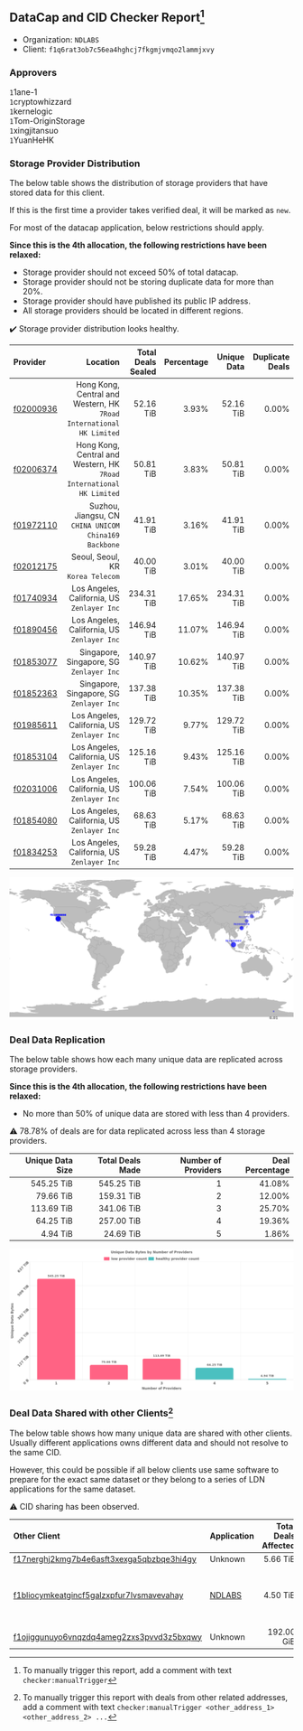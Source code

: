 ## DataCap and CID Checker Report[^1]
 - Organization: `NDLABS`
 - Client: `f1q6rat3ob7c56ea4hghcj7fkgmjvmqo2lammjxvy`
### Approvers
`1`1ane-1<br/>`1`cryptowhizzard<br/>`1`kernelogic<br/>`1`Tom-OriginStorage<br/>`1`xingjitansuo<br/>`1`YuanHeHK

### Storage Provider Distribution
The below table shows the distribution of storage providers that have stored data for this client.

If this is the first time a provider takes verified deal, it will be marked as `new`.

For most of the datacap application, below restrictions should apply.

**Since this is the 4th allocation, the following restrictions have been relaxed:**
 - Storage provider should not exceed 50% of total datacap.
 - Storage provider should not be storing duplicate data for more than 20%.
 - Storage provider should have published its public IP address.
 - All storage providers should be located in different regions.

✔️ Storage provider distribution looks healthy.

| Provider                                              |                                                                Location | Total Deals Sealed | Percentage | Unique Data | Duplicate Deals |
| :---------------------------------------------------- | ----------------------------------------------------------------------: | -----------------: | ---------: | ----------: | --------------: |
| [f02000936](https://filfox.info/en/address/f02000936) | Hong Kong, Central and Western, HK<br/>`7Road International HK Limited` |          52.16 TiB |      3.93% |   52.16 TiB |           0.00% |
| [f02006374](https://filfox.info/en/address/f02006374) | Hong Kong, Central and Western, HK<br/>`7Road International HK Limited` |          50.81 TiB |      3.83% |   50.81 TiB |           0.00% |
| [f01972110](https://filfox.info/en/address/f01972110) |                Suzhou, Jiangsu, CN<br/>`CHINA UNICOM China169 Backbone` |          41.91 TiB |      3.16% |   41.91 TiB |           0.00% |
| [f02012175](https://filfox.info/en/address/f02012175) |                                    Seoul, Seoul, KR<br/>`Korea Telecom` |          40.00 TiB |      3.01% |   40.00 TiB |           0.00% |
| [f01740934](https://filfox.info/en/address/f01740934) |                          Los Angeles, California, US<br/>`Zenlayer Inc` |         234.31 TiB |     17.65% |  234.31 TiB |           0.00% |
| [f01890456](https://filfox.info/en/address/f01890456) |                          Los Angeles, California, US<br/>`Zenlayer Inc` |         146.94 TiB |     11.07% |  146.94 TiB |           0.00% |
| [f01853077](https://filfox.info/en/address/f01853077) |                             Singapore, Singapore, SG<br/>`Zenlayer Inc` |         140.97 TiB |     10.62% |  140.97 TiB |           0.00% |
| [f01852363](https://filfox.info/en/address/f01852363) |                             Singapore, Singapore, SG<br/>`Zenlayer Inc` |         137.38 TiB |     10.35% |  137.38 TiB |           0.00% |
| [f01985611](https://filfox.info/en/address/f01985611) |                          Los Angeles, California, US<br/>`Zenlayer Inc` |         129.72 TiB |      9.77% |  129.72 TiB |           0.00% |
| [f01853104](https://filfox.info/en/address/f01853104) |                          Los Angeles, California, US<br/>`Zenlayer Inc` |         125.16 TiB |      9.43% |  125.16 TiB |           0.00% |
| [f02031006](https://filfox.info/en/address/f02031006) |                          Los Angeles, California, US<br/>`Zenlayer Inc` |         100.06 TiB |      7.54% |  100.06 TiB |           0.00% |
| [f01854080](https://filfox.info/en/address/f01854080) |                          Los Angeles, California, US<br/>`Zenlayer Inc` |          68.63 TiB |      5.17% |   68.63 TiB |           0.00% |
| [f01834253](https://filfox.info/en/address/f01834253) |                          Los Angeles, California, US<br/>`Zenlayer Inc` |          59.28 TiB |      4.47% |   59.28 TiB |           0.00% |

<img src="https://raw.githubusercontent.com/data-preservation-programs/filplus-checker-assets/main/filecoin-project/filecoin-plus-large-datasets/issues/1521/1676866337183.png"/>

### Deal Data Replication
The below table shows how each many unique data are replicated across storage providers.


**Since this is the 4th allocation, the following restrictions have been relaxed:**
- No more than 50% of unique data are stored with less than 4 providers.

⚠️ 78.78% of deals are for data replicated across less than 4 storage providers.

| Unique Data Size | Total Deals Made | Number of Providers | Deal Percentage |
| ---------------: | ---------------: | ------------------: | --------------: |
|       545.25 TiB |       545.25 TiB |                   1 |          41.08% |
|        79.66 TiB |       159.31 TiB |                   2 |          12.00% |
|       113.69 TiB |       341.06 TiB |                   3 |          25.70% |
|        64.25 TiB |       257.00 TiB |                   4 |          19.36% |
|         4.94 TiB |        24.69 TiB |                   5 |           1.86% |

<img src="https://raw.githubusercontent.com/data-preservation-programs/filplus-checker-assets/main/filecoin-project/filecoin-plus-large-datasets/issues/1521/1676866337911.png"/>

### Deal Data Shared with other Clients[^3]
The below table shows how many unique data are shared with other clients.
Usually different applications owns different data and should not resolve to the same CID.

However, this could be possible if all below clients use same software to prepare for the exact same dataset or they belong to a series of LDN applications for the same dataset.

⚠️ CID sharing has been observed.

| Other Client                                                                                                          | Application                                                                            | Total Deals Affected | Unique CIDs | Approvers                                                                                |
| :-------------------------------------------------------------------------------------------------------------------- | :------------------------------------------------------------------------------------- | -------------------: | ----------: | :--------------------------------------------------------------------------------------- |
| [f17nerghj2kmg7b4e6asft3xexga5qbzbqe3hi4gy](https://filfox.info/en/address/f17nerghj2kmg7b4e6asft3xexga5qbzbqe3hi4gy) | Unknown                                                                                |             5.66 TiB |          54 | Unknown                                                                                  |
| [f1bliocymkeatgincf5galzxpfur7lvsmavevahay](https://filfox.info/en/address/f1bliocymkeatgincf5galzxpfur7lvsmavevahay) | [NDLABS](https://github.com/filecoin-project/filecoin-plus-large-datasets/issues/1522) |             4.50 TiB |          69 | `1`Joss-Hua<br/>`1`kernelogic<br/>`1`Tom-OriginStorage<br/>`1`YuanHeHK<br/>`1`zizi-defil |
| [f1ojiggunuyo6vnqzdq4ameg2zxs3pvvd3z5bxqwy](https://filfox.info/en/address/f1ojiggunuyo6vnqzdq4ameg2zxs3pvvd3z5bxqwy) | Unknown                                                                                |           192.00 GiB |           6 | Unknown                                                                                  |

[^1]: To manually trigger this report, add a comment with text `checker:manualTrigger`

[^2]: Deals from those addresses are combined into this report as they are specified with `checker:manualTrigger`

[^3]: To manually trigger this report with deals from other related addresses, add a comment with text `checker:manualTrigger <other_address_1> <other_address_2> ...`
